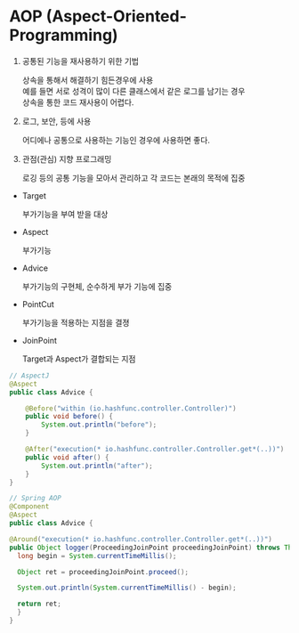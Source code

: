 # AOP (Aspect-Oriented-Programming)

1. 공통된 기능을 재사용하기 위한 기법

   상속을 통해서 해결하기 힘든경우에 사용 \
   예를 들면 서로 성격이 많이 다른 클래스에서 같은 로그를 남기는 경우 \
   상속을 통한 코드 재사용이 어렵다.

2. 로그, 보안, 등에 사용

   어디에나 공통으로 사용하는 기능인 경우에 사용하면 좋다.

3. 관점(관심) 지향 프로그래밍

   로깅 등의 공통 기능을 모아서 관리하고 각 코드는 본래의 목적에 집중

- Target

  부가기능을 부여 받을 대상

- Aspect

  부가기능

- Advice

  부가기능의 구현체, 순수하게 부가 기능에 집중

- PointCut

  부가기능을 적용하는 지점을 결졍

- JoinPoint

  Target과 Aspect가 결합되는 지점

```java
// AspectJ
@Aspect
public class Advice {

	@Before("within (io.hashfunc.controller.Controller)")
	public void before() {
		System.out.println("before");
	}

	@After("execution(* io.hashfunc.controller.Controller.get*(..))")
	public void after() {
		System.out.println("after");
	}
}
```

```java
// Spring AOP
@Component
@Aspect
public class Advice {

@Around("execution(* io.hashfunc.controller.Controller.get*(..))")
public Object logger(ProceedingJoinPoint proceedingJoinPoint) throws Throwable {
  long begin = System.currentTimeMillis();

  Object ret = proceedingJoinPoint.proceed();

  System.out.println(System.currentTimeMillis() - begin);

  return ret;
  }
}
```
